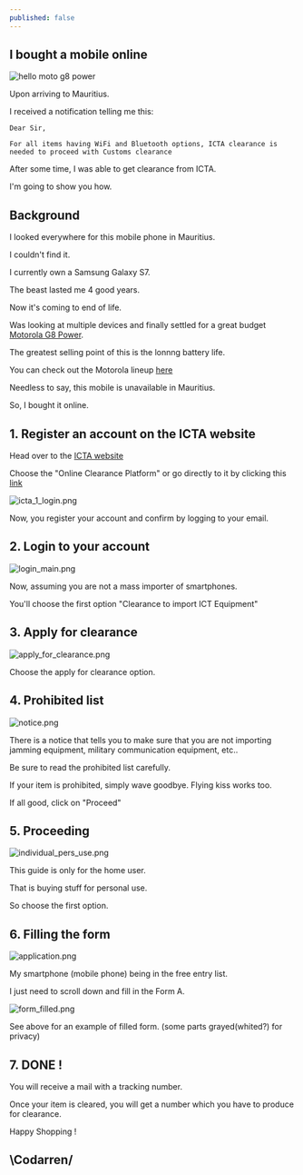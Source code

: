 ```yaml
---
published: false
---
```

## I bought a mobile online

![hello moto g8 power](https://github.com/codarrenvelvindron/codarrenvelvindron.github.io/raw/master/images/motorola-moto-g-power-r1.jpg)

Upon arriving to Mauritius.

I received a notification telling me this:
```
Dear Sir,

For all items having WiFi and Bluetooth options, ICTA clearance is needed to proceed with Customs clearance
```
After some time, I was able to get clearance from ICTA.

I'm going to show you how.

## Background

I looked everywhere for this mobile phone in Mauritius.

I couldn't find it.


I currently own a Samsung Galaxy S7.

The beast lasted me 4 good years.

Now it's coming to end of life.


Was looking at multiple devices and finally settled for a great budget [Motorola G8 Power](https://www.gsmarena.com/motorola_moto_g8_power-10052.php).

The greatest selling point of this is the lonnng battery life.

You can check out the Motorola lineup [here](https://www.androidauthority.com/best-motorola-phones-2-834231/)

Needless to say, this mobile is unavailable in Mauritius.

So, I bought it online.


## 1. Register an account on the ICTA website

Head over to the [ICTA website](https://www.icta.mu/)

Choose the "Online Clearance Platform" or go directly to it by clicking this [link](https://www.icta.mu/applyonline/)

![icta_1_login.png]({{site.baseurl}}/images/icta_1_login.png)

Now, you register your account and confirm by logging to your email.


## 2. Login to your account
![login_main.png]({{site.baseurl}}/images/login_main.png)

Now, assuming you are not a mass importer of smartphones.

You'll choose the first option "Clearance to import ICT Equipment"

## 3. Apply for clearance
![apply_for_clearance.png]({{site.baseurl}}/images/apply_for_clearance.png)

Choose the apply for clearance option.

## 4. Prohibited list
![notice.png]({{site.baseurl}}/images/notice.png)

There is a notice that tells you to make sure that you are not importing jamming equipment, military communication equipment, etc..

Be sure to read the prohibited list carefully.

If your item is prohibited, simply wave goodbye. Flying kiss works too.

If all good, click on "Proceed"

## 5. Proceeding

![individual_pers_use.png]({{site.baseurl}}/images/individual_pers_use.png)

This guide is only for the home user.

That is buying stuff for personal use.

So choose the first option.

## 6. Filling the form

![application.png]({{site.baseurl}}/images/application.png)

My smartphone (mobile phone) being in the free entry list.

I just need to scroll down and fill in the Form A.

![form_filled.png]({{site.baseurl}}/images/form_filled.png)

See above for an example of filled form. (some parts grayed(whited?) for privacy)

## 7. DONE !
You will receive a mail with a tracking number.

Once your item is cleared, you will get a number which you have to produce for clearance.

Happy Shopping !

## \Codarren/